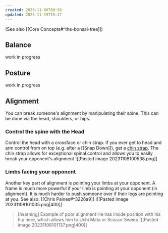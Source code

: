 ```yaml
---
created: 2023-11-08T09:58
updated: 2023-11-19T15:17
---
```

(See also [[Core Concepts#^the-bonsai-tree]])
## Balance
work in progress
## Posture
work in progress
## Alignment
You can break someone's alignment by manipulating their spine.  This can be done via the head, shoulders, or hips.
### Control the spine with the Head
Control the head with a crossface or chin strap.  If you ever get to head and arm control from on top (e.g. after a [[Snap Down]]), get a [chin strap](https://www.youtube.com/watch?v=hR28BqtFNrg).  The chin strap allows for exceptional spinal control and allows you to easily break your opponent's alignment
![[Pasted image 20231108100538.png]]
### Limbs facing your opponent
Another key part of alignment is pointing your limbs at your opponent.  A frame is much more powerful if your limb is pointing at your opponent (in alignment).  It is much harder to push someone over if their legs are pointing at you.
See also: [[Chris Paines#^3226a9]]
![[Pasted image 20231108101035.png|400]]
> [!warning] Example of poor alignment
> He has inside position with his hip here, which allows him to Uchi Mata or Scissor Sweep
> ![[Pasted image 20231108101137.png|400]]